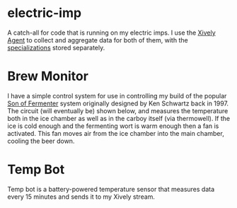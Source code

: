 electric-imp
============

A catch-all for code that is running on my electric imps.  I use the [Xively Agent](https://github.com/beardedinventor/electricimp) to collect and aggregate data for both of them, with
the [specializations](https://github.com/jontg/electric-imp/tree/master/lib/agent/xively/) stored separately.

Brew Monitor
============

I have a simple control system for use in controlling my build of the popular [Son of Fermenter](http://home.roadrunner.com/~brewbeer/chiller/chiller.PDF) system originally designed by Ken
Schwartz back in 1997.  The circuit (will eventually be) shown below, and measures the temperature both in the ice chamber as well as in the carboy itself (via thermowell).  If the ice is cold
enough and the fermenting wort is warm enough then a fan is activated.  This fan moves air from the ice chamber into the main chamber, cooling the beer down.


Temp Bot
========

Temp bot is a battery-powered temperature sensor that measures data every 15 minutes and sends it to my Xively stream.
